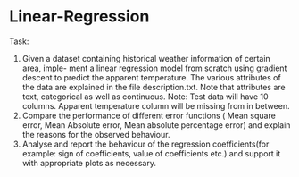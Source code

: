 # Linear-Regression

Task:

1. Given a dataset containing historical weather information of certain area, imple-
ment a linear regression model from scratch using gradient descent to predict the
apparent temperature. The various attributes of the data are explained in the file
description.txt. Note that attributes are text, categorical as well as continuous.
Note: Test data will have 10 columns. Apparent temperature column will be
missing from in between.
2. Compare the performance of different error functions ( Mean square error, Mean
Absolute error, Mean absolute percentage error) and explain the reasons for the
observed behaviour.
3. Analyse and report the behaviour of the regression coefficients(for example: sign
of coefficients, value of coefficients etc.) and support it with appropriate plots as
necessary.
